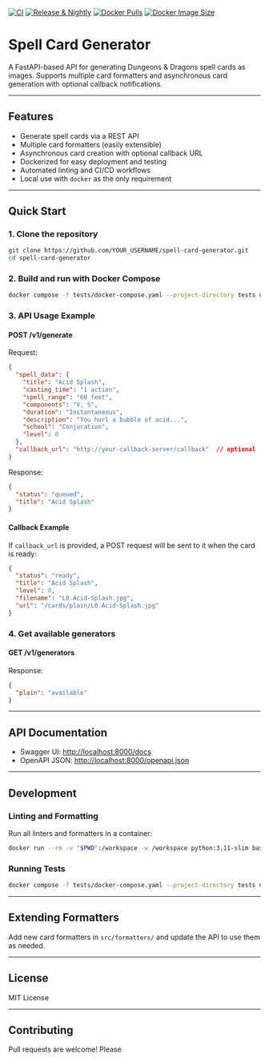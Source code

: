 [![CI](https://github.com/sinan-ozel/spell-card-generator/actions/workflows/ci.yaml/badge.svg)](https://github.com/sinan-ozel/spell-card-generator/actions/workflows/ci.yaml)
[![Release & Nightly](https://github.com/sinan-ozel/spell-card-generator/actions/workflows/release-and-nightly.yaml/badge.svg)](https://github.com/sinan-ozel/spell-card-generator/actions/workflows/release-and-nightly.yaml)
[![Docker Pulls](https://img.shields.io/docker/pulls/sinanozel/spell-card-generator)](https://hub.docker.com/r/sinanozel/spell-card-generator)
[![Docker Image Size](https://img.shields.io/docker/image-size/sinanozel/spell-card-generator/latest)](https://hub.docker.com/r/sinanozel/spell-card-generator)




# Spell Card Generator

A FastAPI-based API for generating Dungeons & Dragons spell cards as images.
Supports multiple card formatters and asynchronous card generation with optional callback notifications.

---

## Features

- Generate spell cards via a REST API
- Multiple card formatters (easily extensible)
- Asynchronous card creation with optional callback URL
- Dockerized for easy deployment and testing
- Automated linting and CI/CD workflows
- Local use with `docker` as the only requirement

---

## Quick Start

### 1. **Clone the repository**

```bash
git clone https://github.com/YOUR_USERNAME/spell-card-generator.git
cd spell-card-generator
```

### 2. **Build and run with Docker Compose**

```bash
docker compose -f tests/docker-compose.yaml --project-directory tests up --build
```

### 3. **API Usage Example**

#### **POST /v1/generate**

Request:
```json
{
  "spell_data": {
    "title": "Acid Splash",
    "casting_time": "1 action",
    "spell_range": "60 feet",
    "components": "V, S",
    "duration": "Instantaneous",
    "description": "You hurl a bubble of acid...",
    "school": "Conjuration",
    "level": 0
  },
  "callback_url": "http://your-callback-server/callback"  // optional
}
```

Response:
```json
{
  "status": "queued",
  "title": "Acid Splash"
}
```

#### **Callback Example**

If `callback_url` is provided, a POST request will be sent to it when the card is ready:

```json
{
  "status": "ready",
  "title": "Acid Splash",
  "level": 0,
  "filename": "L0.Acid-Splash.jpg",
  "url": "/cards/plain/L0.Acid-Splash.jpg"
}
```

### 4. **Get available generators**

#### **GET /v1/generators**

Response:
```json
{
  "plain": "available"
}
```

---

## API Documentation

- Swagger UI: [http://localhost:8000/docs](http://localhost:8000/docs)
- OpenAPI JSON: [http://localhost:8000/openapi.json](http://localhost:8000/openapi.json)

---

## Development

### **Linting and Formatting**

Run all linters and formatters in a container:

```bash
docker run --rm -v "$PWD":/workspace -w /workspace python:3.11-slim bash autolint.sh
```

### **Running Tests**

```bash
docker compose -f tests/docker-compose.yaml --project-directory tests up --build --abort-on-container-exit --exit-code-from test
```

---

## Extending Formatters

Add new card formatters in `src/formatters/` and update the API to use them as needed.

---

## License

MIT License

---

## Contributing

Pull requests are welcome! Please
